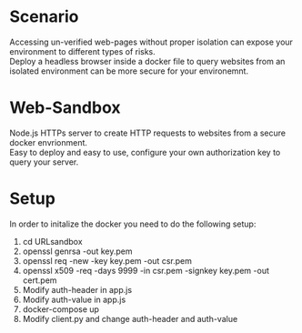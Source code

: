 # Scenario 
Accessing un-verified web-pages without proper isolation can expose your environment to different types of risks.</br>
Deploy a headless browser inside a docker file to query websites from an isolated environment can be more secure for your environemnt.</br>

# Web-Sandbox
Node.js HTTPs server to create HTTP requests to websites from a secure docker envrionment.</br>
Easy to deploy and easy to use, configure your own authorization key to query your server. </br>

# Setup
In order to initalize the docker you need to do the following setup:</br>

1. cd URLsandbox
2. openssl genrsa -out key.pem </br>
3. openssl req -new -key key.pem -out csr.pem</br>
4. openssl x509 -req -days 9999 -in csr.pem -signkey key.pem -out cert.pem</br>
5. Modify auth-header in app.js</br>
6. Modify auth-value in app.js</br>
7. docker-compose up </br>
8. Modify client.py and change auth-header and auth-value</br>


